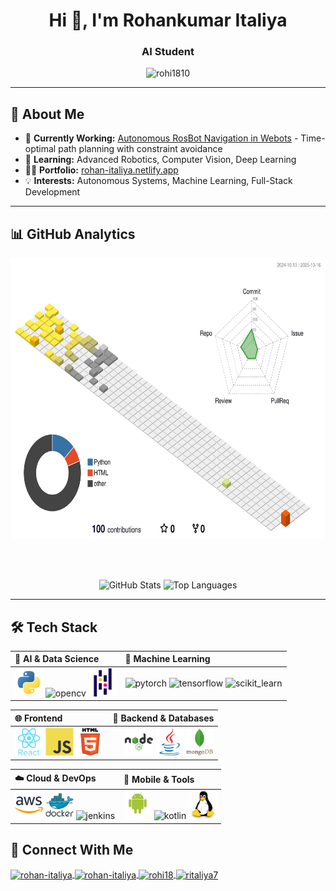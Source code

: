 <h1 align="center">Hi 👋, I'm Rohankumar Italiya</h1>
<h3 align="center">AI Student</h3>

<p align="center">
  <img src="https://komarev.com/ghpvc/?username=rohi1810&label=Profile%20views&color=0e75b6&style=flat" alt="rohi1810" />
</p>

---

## 🚀 About Me

- 🔭 **Currently Working:** [Autonomous RosBot Navigation in Webots](https://github.com/rohi1810/ROSbotWebots) - Time-optimal path planning with constraint avoidance
- 🌱 **Learning:** Advanced Robotics, Computer Vision, Deep Learning
- 👨‍💻 **Portfolio:** [rohan-italiya.netlify.app](https://rohan-italiya.netlify.app/)
- 💡 **Interests:** Autonomous Systems, Machine Learning, Full-Stack Development

---

## 📊 GitHub Analytics

<div align="center">
  <!-- Top: 3D Chart -->
  <img src="./profile-3d-contrib/profile-season-animate.svg" width="700" height="450" alt="3D Contribution Chart">
  
  <br><br>
  
  <!-- Bottom: Stats side by side -->
  <img height="160em" src="https://github-readme-stats.vercel.app/api?username=rohi1810&show_icons=true&theme=radical&include_all_commits=true&count_private=true&hide_border=true" alt="GitHub Stats" />
  <img height="160em" src="https://github-readme-stats.vercel.app/api/top-langs/?username=rohi1810&layout=compact&theme=radical&langs_count=8&hide_border=true" alt="Top Languages" />
</div>






---
## 🛠️ Tech Stack

<div align="center">

| 🤖 AI & Data Science | 🧠 Machine Learning |
| :--- | :--- |
| <div align="left"> <img src="https://raw.githubusercontent.com/devicons/devicon/master/icons/python/python-original.svg" alt="python" width="45" height="45" title="Python"/> <img src="https://www.vectorlogo.zone/logos/opencv/opencv-icon.svg" alt="opencv" width="45" height="45" title="OpenCV"/> <img src="https://raw.githubusercontent.com/devicons/devicon/2ae2a900d2f041da66e950e4d48052658d850630/icons/pandas/pandas-original.svg" alt="pandas" width="45" height="45" title="Pandas"/> </div> | <div align="right"> <img src="https://www.vectorlogo.zone/logos/pytorch/pytorch-icon.svg" alt="pytorch" width="45" height="45" title="PyTorch"/> <img src="https://www.vectorlogo.zone/logos/tensorflow/tensorflow-icon.svg" alt="tensorflow" width="45" height="45" title="TensorFlow"/> <img src="https://upload.wikimedia.org/wikipedia/commons/0/05/Scikit_learn_logo_small.svg" alt="scikit_learn" width="45" height="45" title="Scikit-learn"/> </div> |

| 🌐 Frontend | 🔧 Backend & Databases |
| :--- | :--- |
| <div align="left"> <img src="https://raw.githubusercontent.com/devicons/devicon/master/icons/react/react-original-wordmark.svg" alt="react" width="45" height="45" title="React"/> <img src="https://raw.githubusercontent.com/devicons/devicon/master/icons/javascript/javascript-original.svg" alt="javascript" width="45" height="45" title="JavaScript"/> <img src="https://raw.githubusercontent.com/devicons/devicon/master/icons/html5/html5-original-wordmark.svg" alt="html5" width="45" height="45" title="HTML5"/> </div> | <div align="right"> <img src="https://raw.githubusercontent.com/devicons/devicon/master/icons/nodejs/nodejs-original-wordmark.svg" alt="nodejs" width="45" height="45" title="Node.js"/> <img src="https://raw.githubusercontent.com/devicons/devicon/master/icons/java/java-original.svg" alt="java" width="45" height="45" title="Java"/> <img src="https://raw.githubusercontent.com/devicons/devicon/master/icons/mongodb/mongodb-original-wordmark.svg" alt="mongodb" width="45" height="45" title="MongoDB"/> </div> |

| ☁️ Cloud & DevOps | 📱 Mobile & Tools |
| :--- | :--- |
| <div align="left"> <img src="https://raw.githubusercontent.com/devicons/devicon/master/icons/amazonwebservices/amazonwebservices-original-wordmark.svg" alt="aws" width="45" height="45" title="AWS"/> <img src="https://raw.githubusercontent.com/devicons/devicon/master/icons/docker/docker-original-wordmark.svg" alt="docker" width="45" height="45" title="Docker"/> <img src="https://www.vectorlogo.zone/logos/jenkins/jenkins-icon.svg" alt="jenkins" width="45" height="45" title="Jenkins"/> </div> | <div align="right"> <img src="https://raw.githubusercontent.com/devicons/devicon/master/icons/android/android-original-wordmark.svg" alt="android" width="45" height="45" title="Android"/> <img src="https://www.vectorlogo.zone/logos/kotlinlang/kotlinlang-icon.svg" alt="kotlin" width="45" height="45" title="Kotlin"/> <img src="https://raw.githubusercontent.com/devicons/devicon/master/icons/linux/linux-original.svg" alt="linux" width="45" height="45" title="Linux"/> </div> |

</div>


## 🤝 Connect With Me

<p align="left">
  <a href="https://linkedin.com/in/rohan-italiya" target="blank">
    <img align="center" src="https://raw.githubusercontent.com/rahuldkjain/github-profile-readme-generator/master/src/images/icons/Social/linked-in-alt.svg" alt="rohan-italiya" height="30" width="40" />
  </a>
  <a href="https://stackoverflow.com/users/rohan-italiya" target="blank">
    <img align="center" src="https://raw.githubusercontent.com/rahuldkjain/github-profile-readme-generator/master/src/images/icons/Social/stack-overflow.svg" alt="rohan-italiya" height="30" width="40" />
  </a>
  <a href="https://kaggle.com/rohi18" target="blank">
    <img align="center" src="https://raw.githubusercontent.com/rahuldkjain/github-profile-readme-generator/master/src/images/icons/Social/kaggle.svg" alt="rohi18" height="30" width="40" />
  </a>
  <a href="https://www.hackerrank.com/ritaliya7" target="blank">
    <img align="center" src="https://raw.githubusercontent.com/rahuldkjain/github-profile-readme-generator/master/src/images/icons/Social/hackerrank.svg" alt="ritaliya7" height="30" width="40" />
  </a>
</p>

